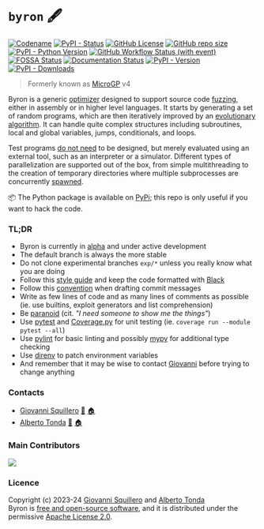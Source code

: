 `byron` 🖋
==========

[![Codename](https://img.shields.io/badge/codename-Don_Juan-pink.svg)](https://en.wikipedia.org/wiki/Don_Juan_(poem))
[![PyPI - Status](https://img.shields.io/pypi/status/byron)](https://en.wikipedia.org/wiki/Software_release_life_cycle)
[![GitHub License](https://img.shields.io/github/license/squillero/byron)](https://opensource.org/licenses/)
[![GitHub repo size](https://img.shields.io/github/repo-size/squillero/byron)](https://github.com/squillero/byron)
[![PyPI - Python Version](https://img.shields.io/pypi/pyversions/byron)](https://www.python.org/)
[![GitHub Workflow Status (with event)](https://img.shields.io/github/actions/workflow/status/squillero/byron/pytest.yml?label=pytest)](https://github.com/squillero/byron/actions)
[![FOSSA Status](https://app.fossa.com/api/projects/git%2Bgithub.com%2Fcad-polito-it%2Fbyron.svg?type=shield)](https://app.fossa.com/projects/git%2Bgithub.com%2Fcad-polito-it%2Fbyron?ref=badge_shield)
[![Documentation Status](https://readthedocs.org/projects/byron/badge/?version=pre-alpha)](https://byron.readthedocs.io/en/pre-alpha/?badge=pre-alpha)
[![PyPI - Version](https://img.shields.io/pypi/v/byron?label=pypi)](https://pypi.org/project/byron/)
[![PyPI - Downloads](https://img.shields.io/pypi/dm/byron?label=downloads)](https://pypi.org/project/byron/)

> Formerly known as [MicroGP](https://github.com/orgs/microgp/repositories?q=visibility%3Apublic+sort%3Aname-asc) v4

Byron is a generic [optimizer](https://en.wikipedia.org/wiki/Engineering_optimization) designed to support source code [fuzzing](https://en.wikipedia.org/wiki/Fuzzing), either in assembly or in higher level languages. It starts by generating a set of random programs, which are then iteratively improved by an [evolutionary algorithm](https://cad-polito-it.github.io/byron/evolution). It can handle quite complex structures including subroutines, local and global variables, jumps, conditionals, and loops.

Test programs [do not need](https://evolution.berkeley.edu/) to be designed, but merely evaluated using an external tool, such as an interpreter or a simulator. Different types of parallelization are supported out of the box, from simple multithreading to the creation of temporary directories where multiple subprocesses are concurrently [spawned](https://en.wikipedia.org/wiki/Spawn_(computing)).

:package: The Python package is available on [PyPi](https://pypi.org/project/byron/); this repo is only useful if you want to hack the code. 

### TL;DR

* Byron is currently in [alpha](https://en.wikipedia.org/wiki/Software_release_life_cycle#Alpha) and under active development
* The default branch is always the more stable
* Do not clone experimental branches `exp/*` unless you really know what you are doing
* Follow this [style guide](https://github.com/squillero/style/blob/master/python.md) and keep the code formatted with [Black](https://black.readthedocs.io/en/stable/)
* Follow this [convention](https://github.com/squillero/style/blob/master/git.md) when drafting commit messages
* Write as few lines of code and as many lines of comments as possible (ie. use builtins, exploit generators and list comprehension)
* Be [paranoid](https://cad-polito-it.github.io/byron/paranoia) (cit. *"I need someone to show me the things"*)
* Use [pytest](https://docs.pytest.org/) and [Coverage.py](https://coverage.readthedocs.io/) for unit testing (ie. `coverage run --module pytest --all`)
* Use [pylint](https://mypy-lang.org/) for basic linting and possibly [mypy](https://mypy-lang.org/) for additional type checking
* Use [direnv](https://direnv.net) to patch environment variables 
* And remember that it may be wise to contact [Giovanni](https://github.com/squillero) before trying to change anything

### Contacts

* [Giovanni Squillero](https://github.com/squillero) [:email:](mailto:giovanni.squillero@polito.it) [:house:](https://staff.polito.it/giovanni.squillero/)
* [Alberto Tonda](https://github.com/albertotonda/) [:email:](mailto:alberto.tonda@inrae.fr) [:house:](https://www.researchgate.net/profile/Alberto_Tonda)

### Main Contributors

<a href="https://github.com/cad-polito-it/byron/graphs/contributors">
  <img src="https://contrib.rocks/image?repo=cad-polito-it/byron" />
</a>

### Licence

Copyright (c) 2023-24 [Giovanni Squillero](https://github.com/squillero) and [Alberto Tonda](https://github.com/albertotonda/)  
Byron is [free and open-source software](https://en.wikipedia.org/wiki/Free_and_open-source_software), and it is distributed under the permissive [Apache License 2.0](https://opensource.org/license/apache-2-0/).
